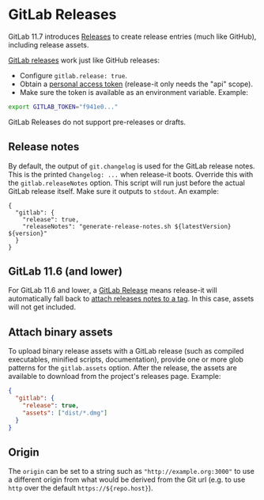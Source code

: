 # GitLab Releases

GitLab 11.7 introduces [Releases](https://docs.gitlab.com/ce/user/project/releases.html) to create release entries (much
like GitHub), including release assets.

[GitLab releases](https://docs.gitlab.com/ee/workflow/releases.html) work just like GitHub releases:

- Configure `gitlab.release: true`.
- Obtain a [personal access token](https://gitlab.com/profile/personal_access_tokens) (release-it only needs the "api"
  scope).
- Make sure the token is available as an environment variable. Example:

```bash
export GITLAB_TOKEN="f941e0..."
```

GitLab Releases do not support pre-releases or drafts.

## Release notes

By default, the output of `git.changelog` is used for the GitLab release notes. This is the printed `Changelog: ...`
when release-it boots. Override this with the `gitlab.releaseNotes` option. This script will run just before the actual
GitLab release itself. Make sure it outputs to `stdout`. An example:

```
{
  "gitlab": {
    "release": true,
    "releaseNotes": "generate-release-notes.sh ${latestVersion} ${version}"
  }
}
```

## GitLab 11.6 (and lower)

For GitLab 11.6 and lower, a [GitLab Release](https://docs.gitlab.com/ce/workflow/releases.html) means release-it will
automatically fall back to [attach releases notes to a tag](https://docs.gitlab.com/ce/workflow/releases.html). In this
case, assets will not get included.

## Attach binary assets

To upload binary release assets with a GitLab release (such as compiled executables, minified scripts, documentation),
provide one or more glob patterns for the `gitlab.assets` option. After the release, the assets are available to
download from the project's releases page. Example:

```json
{
  "gitlab": {
    "release": true,
    "assets": ["dist/*.dmg"]
  }
}
```

## Origin

The `origin` can be set to a string such as `"http://example.org:3000"` to use a different origin from what would be
derived from the Git url (e.g. to use `http` over the default `https://${repo.host}`).
